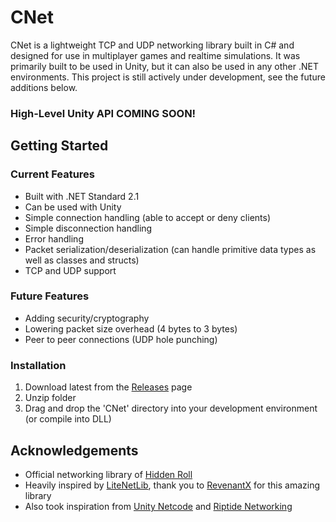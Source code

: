 # CNet

CNet is a lightweight TCP and UDP networking library built in C# and designed for use in multiplayer games and realtime simulations. It was primarily built to be used in Unity, but it can also be used in any other .NET environments. This project is still actively under development, see the future additions below.

### High-Level Unity API COMING SOON!

## Getting Started

### Current Features
- Built with .NET Standard 2.1
- Can be used with Unity
- Simple connection handling (able to accept or deny clients)
- Simple disconnection handling
- Error handling
- Packet serialization/deserialization (can handle primitive data types as well as classes and structs)
- TCP and UDP support

### Future Features
- Adding security/cryptography
- Lowering packet size overhead (4 bytes to 3 bytes)
- Peer to peer connections (UDP hole punching)

### Installation
1. Download latest from the [Releases](https://github.com/Monstroe/CNet/releases) page
2. Unzip folder
3. Drag and drop the 'CNet' directory into your development environment (or compile into DLL)

## Acknowledgements
- Official networking library of [Hidden Roll](https://hiddenroll.com/)
- Heavily inspired by [LiteNetLib](https://github.com/RevenantX/LiteNetLib), thank you to [RevenantX](https://github.com/) for this amazing library
- Also took inspiration from [Unity Netcode](https://docs-multiplayer.unity3d.com/netcode/current/about/) and [Riptide Networking](https://github.com/RiptideNetworking/Riptide)

